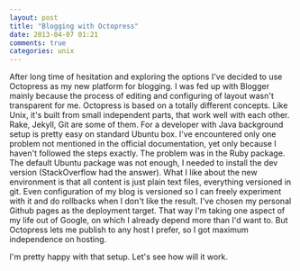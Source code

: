 ```yaml
---
layout: post
title: "Blogging with Octopress"
date: 2013-04-07 01:21
comments: true
categories: unix
---
```


After long time of hesitation and exploring the options I've decided to use Octopress as my new platform for blogging. I was fed up with Blogger mainly because the process of editing and configuring of layout wasn't transparent for me. Octopress is based on a totally different concepts. Like Unix, it's built from small independent parts, that work well with each other. Rake, Jekyll, Git are some of them. For a developer with Java background setup is pretty easy on standard Ubuntu box. I've encountered only one problem not mentioned in the official documentation, yet only because I haven't followed the steps exactly. The problem was in the Ruby package. The default Ubuntu package was not enough, I needed to install the dev version (StackOverflow had the answer).
What I like about the new environment is that all content is just plain text files, everything versioned in git. Even configuration of my blog is versioned so I can freely experiment with it and do rollbacks when I don't like the result. I've chosen my personal Github pages as the deployment target. That way I'm taking one aspect of my life out of Google, on which I already depend more than I'd want to. But Octopress lets me publish to any host I prefer, so I got maximum independence on hosting.

I'm pretty happy with that setup. Let's see how will it work.

